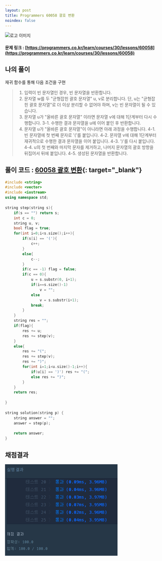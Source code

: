 ```yaml
---
layout: post
title: Programmers 60058 괄호 변환 
noindex: false
---
```

![로고 이미지](https://s3.ap-northeast-2.amazonaws.com/grepp-cloudfront/programmers_imgs/design/logo.jpg)

#### 문제 링크 : [https://programmers.co.kr/learn/courses/30/lessons/60058](https://programmers.co.kr/learn/courses/30/lessons/60058)


## 나의 풀이

재귀 함수를 통해 다음 조건을 구현

> 1. 입력이 빈 문자열인 경우, 빈 문자열을 반환합니다. 
>2. 문자열 w를 두 "균형잡힌 괄호 문자열" u, v로 분리합니다. 단, u는 "균형잡힌 괄호 문자열"로 더 이상 분리할 수 없어야 하며, v는 빈 문자열이 될 수 있습니다. 
>3. 문자열 u가 "올바른 괄호 문자열" 이라면 문자열 v에 대해 1단계부터 다시 수행합니다. 
  3-1. 수행한 결과 문자열을 u에 이어 붙인 후 반환합니다. 
>4. 문자열 u가 "올바른 괄호 문자열"이 아니라면 아래 과정을 수행합니다. 
  4-1. 빈 문자열에 첫 번째 문자로 '('를 붙입니다. 
  4-2. 문자열 v에 대해 1단계부터 재귀적으로 수행한 결과 문자열을 이어 붙입니다. 
  4-3. ')'를 다시 붙입니다. 
  4-4. u의 첫 번째와 마지막 문자를 제거하고, 나머지 문자열의 괄호 방향을 뒤집어서 뒤에 붙입니다. 
  4-5. 생성된 문자열을 반환합니다.

## 풀이 코드 : [60058 괄호 변환](https://github.com/sun-pyo/algorithm/blob/main/programmers/60058.cpp){: target="_blank"}

```c++
#include <string>
#include <vector>
#include <iostream>
using namespace std;

string step(string s){
    if(s == "") return s;
    int c = 0;
    string u, v;
    bool flag = true;
    for(int i=0;i<s.size();i++){
        if(s[i] == '('){
            c++;
        }
        else{
            c--;
        }
        if(c == -1) flag = false;
        if(c == 0){
            u = s.substr(0, i+1);
            if(i==s.size()-1)
                v = "";
            else 
                v = s.substr(i+1);
            break;
        }
    }
    string res = "";
    if(flag){
        res += u;
        res += step(v);
    }
    else{
        res += "(";
        res += step(v);
        res += ")";
        for(int i=1;i<u.size()-1;i++){
            if(u[i] == ')') res += "(";
            else res += ")";
        }
    }
    return res;
    
}

string solution(string p) {
    string answer = "";
    answer = step(p);
    
    return answer;
}
```


## 채점결과

![42586](\algorithm\img\programmers_60058.PNG)
